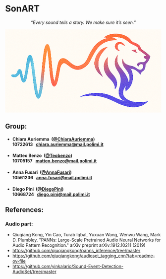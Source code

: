 # SonART

<p align="center">
  <em>“Every sound tells a story. We make sure it’s seen.”</em><br>
</p>

<p align="center">
    <img src="deliveries/Logo2.png" alt="alt text">
</p>

## Group:

- ####  Chiara Auriemma &nbsp;([@ChiaraAuriemma](https://github.com/ChiaraAuriemma))<br> 10722613&nbsp;&nbsp; chiara.auriemma@mail.polimi.it
- ####  Matteo Benzo &nbsp;([@Teobenzo](https://github.com/Teobenzo))<br> 10705157&nbsp;&nbsp; matteo.benzo@mail.polimi.it
- ####  Anna Fusari &nbsp;([@AnnaFusari](https://github.com/AnnaFusari))<br> 10561236&nbsp;&nbsp; anna.fusari@mail.polimi.it
- ####  Diego Pini &nbsp;([@DiegoPini](https://github.com/DiegoPini))<br> 10668724&nbsp;&nbsp; diego.pini@mail.polimi.it

## References:
### Audio part:
- Qiuqiang Kong, Yin Cao, Turab Iqbal, Yuxuan Wang, Wenwu Wang, Mark D. Plumbley. "PANNs: Large-Scale Pretrained Audio Neural Networks for Audio Pattern Recognition." arXiv preprint arXiv:1912.10211 (2019)
- https://github.com/qiuqiangkong/panns_inference/tree/master
- https://github.com/qiuqiangkong/audioset_tagging_cnn?tab=readme-ov-file
- https://github.com/yinkalario/Sound-Event-Detection-AudioSet/tree/master
